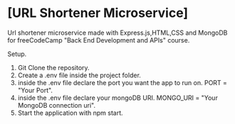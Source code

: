# [URL Shortener Microservice]

Url shortener microservice made with Express.js,HTML,CSS and MongoDB for freeCodeCamp "Back End Development and APIs" course.

Setup.

1. Git Clone the repository.
2. Create a .env file inside the project folder.
3. inside the .env file declare the port you want the app to run on. PORT = "Your Port".
4. inside the .env file declare your mongoDB URI. MONGO_URI = "Your MongoDB connection uri".
5. Start the application with npm start.
